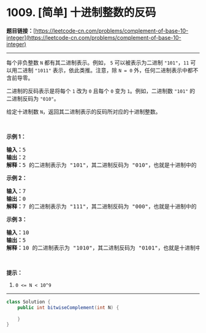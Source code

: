 # 1009. [简单] 十进制整数的反码

**题目链接：**[https://leetcode-cn.com/problems/complement-of-base-10-integer](https://leetcode-cn.com/problems/complement-of-base-10-integer)

---

<div class="content__1Y2H">
 <div class="notranslate">
  <p>每个非负整数&nbsp;<code>N</code>&nbsp;都有其二进制表示。例如，&nbsp;<code>5</code>&nbsp;可以被表示为二进制&nbsp;<code>"101"</code>，<code>11</code> 可以用二进制&nbsp;<code>"1011"</code>&nbsp;表示，依此类推。注意，除&nbsp;<code>N = 0</code>&nbsp;外，任何二进制表示中都不含前导零。</p> 
  <p>二进制的反码表示是将每个&nbsp;<code>1</code>&nbsp;改为&nbsp;<code>0</code>&nbsp;且每个&nbsp;<code>0</code>&nbsp;变为&nbsp;<code>1</code>。例如，二进制数&nbsp;<code>"101"</code>&nbsp;的二进制反码为&nbsp;<code>"010"</code>。</p> 
  <p>给定十进制数&nbsp;<code>N</code>，返回其二进制表示的反码所对应的十进制整数。</p> 
  <p>&nbsp;</p> 
  <ol> 
  </ol> 
  <p><strong>示例 1：</strong></p> 
  <pre class="language-text"><strong>输入：</strong>5
<strong>输出：</strong>2
<strong>解释：</strong>5 的二进制表示为 "101"，其二进制反码为 "010"，也就是十进制中的 2 。
</pre> 
  <p><strong>示例 2：</strong></p> 
  <pre class="language-text"><strong>输入：</strong>7
<strong>输出：</strong>0
<strong>解释：</strong>7 的二进制表示为 "111"，其二进制反码为 "000"，也就是十进制中的 0 。
</pre> 
  <p><strong>示例 3：</strong></p> 
  <pre class="language-text"><strong>输入：</strong>10
<strong>输出：</strong>5
<strong>解释：</strong>10 的二进制表示为 "1010"，其二进制反码为 "0101"，也就是十进制中的 5 。
</pre> 
  <p>&nbsp;</p> 
  <p><strong>提示：</strong></p> 
  <ol> 
   <li><code>0 &lt;= N &lt; 10^9</code></li> 
  </ol> 
 </div>
</div>

---

```java
class Solution {
    public int bitwiseComplement(int N) {
        
    }
}
```